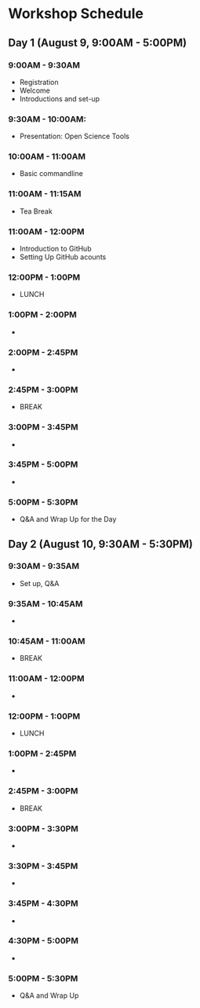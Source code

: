 # Workshop Schedule

## Day 1 (August 9, 9:00AM - 5:00PM)
### 9:00AM - 9:30AM
* Registration
* Welcome
* Introductions and set-up

### 9:30AM - 10:00AM: 
* Presentation: Open Science Tools

### 10:00AM - 11:00AM
* Basic commandline

### 11:00AM - 11:15AM
* Tea Break

### 11:00AM - 12:00PM
* Introduction to GitHub
* Setting Up GitHub acounts

### 12:00PM - 1:00PM
* LUNCH

### 1:00PM - 2:00PM
* 

### 2:00PM - 2:45PM
* 

### 2:45PM - 3:00PM
* BREAK

### 3:00PM - 3:45PM
* 

### 3:45PM - 5:00PM
* 

### 5:00PM - 5:30PM
* Q&A and Wrap Up for the Day


## Day 2 (August 10, 9:30AM - 5:30PM)

### 9:30AM - 9:35AM
* Set up, Q&A

### 9:35AM - 10:45AM
*

### 10:45AM - 11:00AM
* BREAK

### 11:00AM - 12:00PM
* 

### 12:00PM - 1:00PM
* LUNCH

### 1:00PM - 2:45PM
* 

### 2:45PM - 3:00PM
* BREAK

### 3:00PM - 3:30PM
* 

### 3:30PM - 3:45PM
* 

### 3:45PM - 4:30PM
* 

### 4:30PM - 5:00PM
* 

### 5:00PM - 5:30PM
* Q&A and Wrap Up
